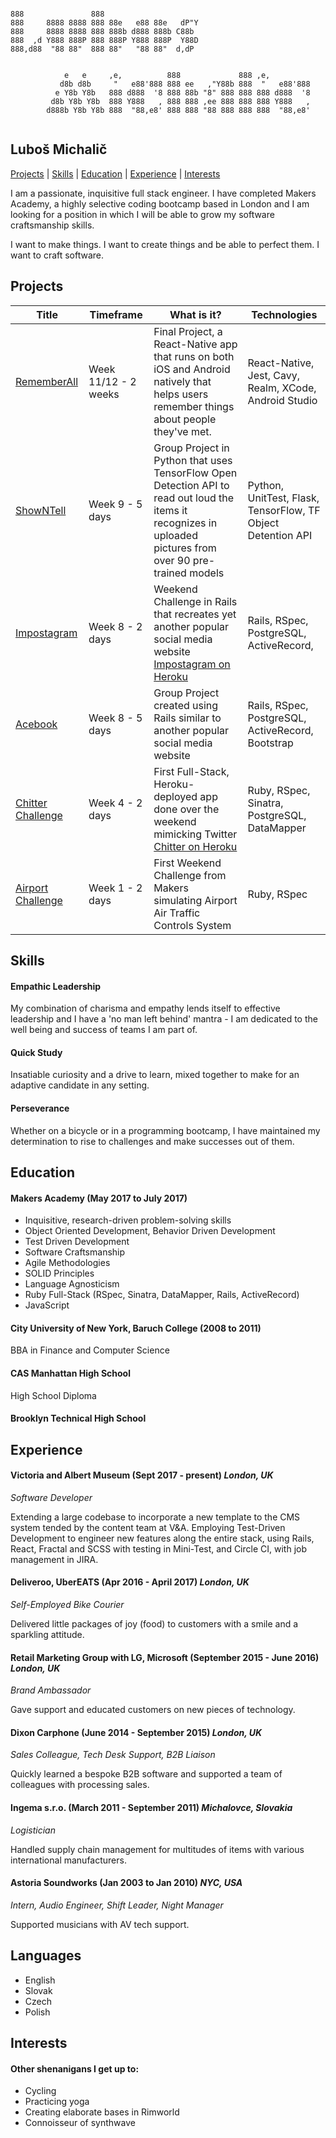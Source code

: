 ```

888               888                                               
888     8888 8888 888 88e   e88 88e   dP"Y                          
888     8888 8888 888 888b d888 888b C88b                           
888  ,d Y888 888P 888 888P Y888 888P  Y88D                          
888,d88  "88 88"  888 88"   "88 88"  d,dP                           


            e   e     ,e,          888             888 ,e,          
           d8b d8b     "   e88'888 888 ee   ,"Y88b 888  "   e88'888
          e Y8b Y8b   888 d888  '8 888 88b "8" 888 888 888 d888  '8
         d8b Y8b Y8b  888 Y888   , 888 888 ,ee 888 888 888 Y888   ,
        d888b Y8b Y8b 888  "88,e8' 888 888 "88 888 888 888  "88,e8'


```
## Luboš Michalič

 [Projects](#projects) | [Skills](#skills) | [Education](#education) | [Experience](#experience) | [Interests](#interests)

  I am a passionate, inquisitive full stack engineer. I have completed Makers Academy, a highly selective coding bootcamp based in London and I am looking for a position in which I will be able to grow my software craftsmanship skills. 
  
I want to make things. I want to create things and be able to perfect them. I want to craft software.


## Projects

| Title | Timeframe | What is it?  | Technologies |  
|---|---|---|---|
| [RememberAll](https://github.com/lubosmichalic/RememberAll)  | Week 11/12 - 2 weeks  | Final Project, a React-Native app that runs on both iOS and Android natively that helps users remember things about people they've met. | React-Native, Jest, Cavy, Realm, XCode, Android Studio  |  |
| [ShowNTell](https://github.com/lubosmichalic/showNtell)  | Week 9 - 5 days  | Group Project in Python that uses TensorFlow Open Detection API to read out loud the items it recognizes in uploaded pictures from over 90 pre-trained models   | Python, UnitTest, Flask, TensorFlow, TF Object Detention API  |
| [Impostagram](https://github.com/lubosmichalic/impostagram)  | Week 8 - 2 days  | Weekend Challenge in Rails that recreates yet another popular social media website [Impostagram on Heroku](https://impostagram.herokuapp.com/) | Rails, RSpec, PostgreSQL, ActiveRecord,   |
| [Acebook](https://github.com/lubosmichalic/acebook-team-KILAS)  | Week 8 - 5 days  | Group Project created using Rails similar to another popular social media website | Rails, RSpec, PostgreSQL, ActiveRecord, Bootstrap  |
| [Chitter Challenge](https://github.com/lubosmichalic/chitter-challenge)  | Week 4 - 2 days  | First Full-Stack, Heroku-deployed app done over the weekend mimicking Twitter [Chitter on Heroku](http://chitty-chitter.herokuapp.com/posts)  | Ruby, RSpec, Sinatra, PostgreSQL, DataMapper |
| [Airport Challenge](https://github.com/lubosmichalic/airport_challenge) | Week 1 - 2 days  | First Weekend Challenge from Makers simulating Airport Air Traffic Controls System | Ruby, RSpec |  

## Skills

#### Empathic Leadership

My combination of charisma and empathy lends itself to effective leadership and I have a 'no man left behind' mantra - I am dedicated to the well being and success of teams I am part of.

#### Quick Study

Insatiable curiosity and a drive to learn, mixed together to make for an adaptive candidate in any setting.

#### Perseverance

Whether on a bicycle or in a programming bootcamp, I have maintained my determination to rise to challenges and make successes out of them.

## Education

#### Makers Academy (May 2017 to July 2017)

- Inquisitive, research-driven problem-solving skills
- Object Oriented Development, Behavior Driven Development
- Test Driven Development
- Software Craftsmanship
- Agile Methodologies
- SOLID Principles
- Language Agnosticism
- Ruby Full-Stack (RSpec, Sinatra, DataMapper, Rails, ActiveRecord)
- JavaScript

#### City University of New York, Baruch College  (2008 to 2011)
BBA in Finance and Computer Science  

#### CAS Manhattan High School
High School Diploma

#### Brooklyn Technical High School

## Experience

#### Victoria and Albert Museum (Sept 2017 - present) *London, UK*
*Software Developer*

Extending a large codebase to incorporate a new template to the CMS system tended by the content team at V&A.
Employing Test-Driven Development to engineer new features along the entire stack, using Rails, React, Fractal and SCSS with testing in Mini-Test, and Circle CI, with job management in JIRA.

#### Deliveroo, UberEATS  (Apr 2016 - April 2017) *London, UK*
*Self-Employed Bike Courier*

Delivered little packages of joy (food) to customers with a smile and a sparkling attitude.

#### Retail Marketing Group with LG, Microsoft (September 2015 - June 2016) *London, UK*
*Brand Ambassador*

Gave support and educated customers on new pieces of technology.

#### Dixon Carphone (June 2014 - September 2015) *London, UK*
*Sales Colleague, Tech Desk Support, B2B Liaison*

Quickly learned a bespoke B2B software and supported a team of colleagues with processing sales.

#### Ingema s.r.o. (March 2011 - September 2011) *Michalovce, Slovakia*
*Logistician*

Handled supply chain management for multitudes of items with various international manufacturers.

#### Astoria Soundworks (Jan 2003 to Jan 2010) *NYC, USA*
*Intern, Audio Engineer, Shift Leader, Night Manager*

Supported musicians with AV tech support.

## Languages
- English
- Slovak
- Czech
- Polish


## Interests
#### Other shenanigans I get up to:
- Cycling
- Practicing yoga
- Creating elaborate bases in Rimworld
- Connoisseur of synthwave
